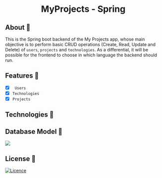 <h1 align="center">MyProjects - Spring</h1>

## About 🎯

This is the Spring boot backend of the My Projects app, whose main objective is to perform basic CRUD operations (Create, Read, Update and Delete) of ``users``, ``projects`` and ``technologies``. As a differential, it will be possible for the frontend to choose in which language the backend should run.

## Features 🌟

- [x] `` Users``
- [x] ``Technologies``
- [x] ``Projects``

## Technologies 🚀

## Database Model 💾

<img src="https://github.com/VictorGVC/ProjectMultilanguage-Node/blob/main/doc/database.png">

## License 📝

[![Licence](https://img.shields.io/github/license/Ileriayo/markdown-badges?style=for-the-badge)](./LICENSE)
